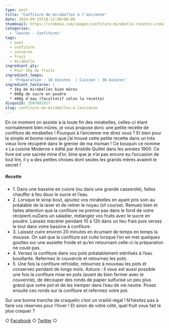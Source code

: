 ```yaml
---
type: post
title: "Confiture de mirabelles à l'ancienne"
date: 2014-09-25T18:12:00+00:00
thumbnail: https://crokmou.com/images/confiture-mirabelle-recette-crokmou-blog-culinaire.jpg
categories:
  - 'Sauces - Confitures'
tags:
  - aout
  - confiture
  - conserve
  - fruit
  - mirabelle
ingredient_qty:
  - Pour 1kg de fruits
ingredient_temps:
  - 'Préparation : 10 minutes  | Cuisson : 30 minutes'
ingredient_textarea: |
  * 1kg de mirabelles bien mûres
  * 600g de sucre en poudre
  * 400g d'eau (facultatif selon la recette)
disqusId: 3587682917
slug: confiture-de-mirabelles-a-lancienne
---
```


En ce moment on assiste à la toute fin des mirabelles, celles-ci étant normalement bien mûres, je vous propose donc une petite recette de confiture de mirabelles ! Pourquoi à l’ancienne me direz vous ? Et bien pour la simple et bonne raison que j’ai trouvé cette petite recette dans un très vieux livre récupéré dans le grenier de ma moman ! Ce bouquin ce nomme « La cuisine Moderne » édité par Aristide Quillet dans les années 1900. Ce livre est une sacrée mine d’or, bine que je n’ai pas encore eu l’occasion de tout lire, il y a des petites choses dont seules les grands mères avaient le secret !

##### Recette

* 1\. Dans une bassine en cuivre (ou dans une grande casserole), faites chauffer à feu doux le sucre et l’eau.
* 2\. Lorsque le sirop bout, ajoutez vos mirabelles en ayant pris soin au préalable de la laver et de retirer le noyau (of course). Remuez bien et faites attention que la confiture ne prenne pas dans le fond de votre récipient.ouDans un saladier, mélangez vos fruits avec le sucre en poudre. Laissez macérer pendant 10 à 12h dans un lieu frais puis versez le tout dans votre bassine à confiture.
* 3\. Laissez cuire environ 20 minutes en écumant de temps en temps la mousse. On sait que la confiture est cuite lorsque l’on en met quelques gouttes sur une assiette froide et qu’en retournant celle-ci la préparation ne coule pas.
* 4\. Versez la confiture dans vos pots préalablement stérilisés à l’eau bouillante. Refermez le couvercle et retournez les pots.
* 5\. Une fois la confiture refroidie, retournez à nouveau les pots et conservez pendant de longs mois. Astuce : Il vous est aussi possible une fois la confiture mise en pots (avant de bien fermer avec le couvercle), de découper des ronds de papier sulfurisé un peu plus grand que votre pot et de les tremper dans l’eau de vie neutre. Posez ensuite ces ronds sur la confiture et refermez votre pot.

Sur une bonne tranche de craquelin c’est un vraiiiiii régal ! N’hésitez pas à faire vos réserves pour l’hiver ! Et sinon de votre côté, quel fruit vous fait le plus craquer ?

○ [Facebook](https://www.facebook.com/crokmou.blog) ○ [Twitter](https://twitter.com/Crokmou) ○